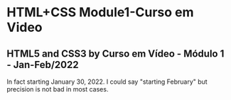 # HTML+CSS Module1-Curso em Video
## HTML5 and CSS3 by Curso em Vídeo - Módulo 1 - Jan-Feb/2022
In fact starting January 30, 2022. I could say "starting February" but precision is not bad in most cases.
